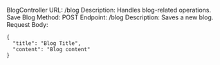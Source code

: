 BlogController
URL: /blog
Description: Handles blog-related operations.
Save Blog
Method: POST
Endpoint: /blog
Description: Saves a new blog.
Request Body:
```
{
  "title": "Blog Title",
  "content": "Blog content"
}
```

